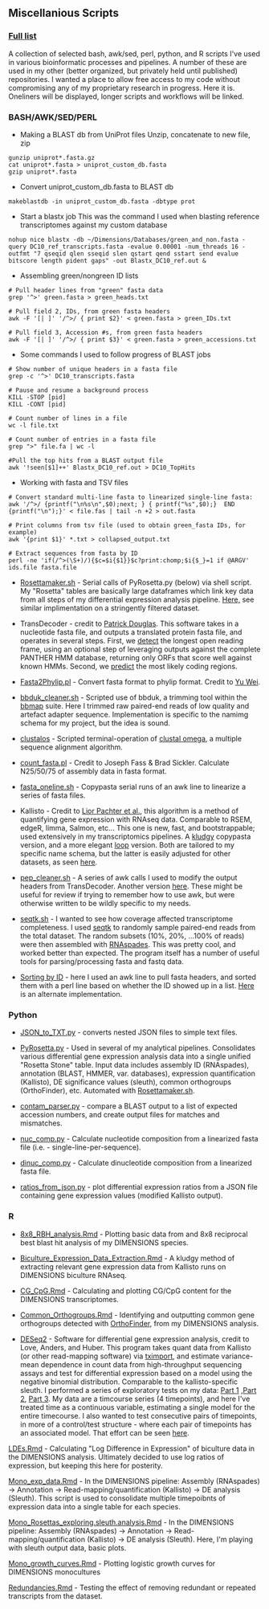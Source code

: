 ## Miscellanious Scripts

### [Full list](https://github.com/chazgoo/Misc_scripts/tree/master/scripts)

A collection of selected bash, awk/sed, perl, python, and R scripts I've used in various bioinformatic processes and pipelines. A number of these are used in my other (better organized, but privately held until published) repositories. I wanted a place to allow free access to my code without compromising any of my proprietary research in progress. Here it is. Oneliners will be displayed, longer scripts and workflows will be linked. 

### BASH/AWK/SED/PERL

* Making a BLAST db from UniProt files
Unzip, concatenate to new file, zip
```
gunzip uniprot*.fasta.gz 
cat uniprot*.fasta > uniprot_custom_db.fasta 
gzip uniprot*.fasta
```

* Convert uniprot_custom_db.fasta to BLAST db
```
makeblastdb -in uniprot_custom_db.fasta -dbtype prot
```

* Start a blastx job
This was the command I used when blasting reference transcriptomes against my custom database
```
nohup nice blastx -db ~/Dimensions/Databases/green_and_non.fasta -query DC10_ref_transcripts.fasta -evalue 0.00001 -num_threads 16 -outfmt "7 qseqid qlen sseqid slen qstart qend sstart send evalue bitscore length pident gaps" -out Blastx_DC10_ref.out &
```

* Assembling green/nongreen ID lists
```
# Pull header lines from "green" fasta data
grep '^>' green.fasta > green_heads.txt  

# Pull field 2, IDs, from green fasta headers
awk -F '[| ]' '/^>/ { print $2}' < green.fasta > green_IDs.txt  

# Pull field 3, Accession #s, from green fasta headers 
awk -F '[| ]' '/^>/ { print $3}' < green.fasta > green_accessions.txt
```

* Some commands I used to follow progress of BLAST jobs
```
# Show number of unique headers in a fasta file 
grep -c '^>' DC10_transcripts.fasta  

# Pause and resume a background process 
KILL -STOP [pid] 
KILL -CONT [pid]  

# Count number of lines in a file 
wc -l file.txt

# Count number of entries in a fasta file
grep ">" file.fa | wc -l

#Pull the top hits from a BLAST output file
awk '!seen[$1]++' Blastx_DC10_ref.out > DC10_TopHits
```

* Working with fasta and TSV files
```
# Convert standard multi-line fasta to linearized single-line fasta: 
awk '/^>/ {printf("\n%s\n",$0);next; } { printf("%s",$0);}  END {printf("\n");}' < file.fas | tail -n +2 > out.fasta  

# Print columns from tsv file (used to obtain green_fasta IDs, for example) 
awk '{print $1}' *.txt > collapsed_output.txt  

# Extract sequences from fasta by ID 
perl -ne 'if(/^>(\S+)/){$c=$i{$1}}$c?print:chomp;$i{$_}=1 if @ARGV' ids.file fasta.file
```

* [Rosettamaker.sh](https://github.com/chazgoo/Misc_scripts/blob/master/scripts/Rosetta_maker.sh) - Serial calls of PyRosetta.py (below) via shell script. My "Rosetta" tables are basically large dataframes which link key data from all steps of my differential expression analysis pipeline. [Here,](https://github.com/chazgoo/Misc_scripts/blob/master/scripts/Stringent_RosettaMaker.sh) see similar implimentation on a stringently filtered dataset. 

* TransDecoder - credit to [Patrick Douglas](https://github.com/TransDecoder/TransDecoder/wiki). This software takes in a nucleotide fasta file, and outputs a translated protein fasta file, and operates in several steps. First, we [detect](https://github.com/chazgoo/Misc_scripts/blob/master/scripts/TrDec_%26_HMMER.sh) the longest open reading frame, using an optional step of leveraging outputs against the complete PANTHER HMM database, returning only ORFs that score well against known HMMs. Second, we [predict](https://github.com/chazgoo/Misc_scripts/blob/master/scripts/TrDec_predict.sh) the most likely coding regions. 

* [Fasta2Phylip.pl](https://github.com/chazgoo/Misc_scripts/blob/master/scripts/Fasta2Phylip.pl) - Convert fasta format to phylip format. Credit to [Yu Wei](http://yuweibioinfo.blogspot.com/2009/01/fasta-to-phylip-converter.html). 

* [bbduk_cleaner.sh](https://github.com/chazgoo/Misc_scripts/blob/master/scripts/bbduk_cleaner.sh) - Scripted use of bbduk, a trimming tool within the [bbmap](https://sourceforge.net/projects/bbmap/) suite. Here I trimmed raw paired-end reads of low quality and artefact adapter sequence. Implementation is specific to the namimg schema for my project, but the idea is sound. 

* [clustalos](https://github.com/chazgoo/Misc_scripts/blob/master/scripts/clustalos) - Scripted terminal-operation of [clustal omega](http://www.clustal.org/omega/), a multiple sequence alignment algorithm.

* [count_fasta.pl](https://github.com/chazgoo/Misc_scripts/blob/master/scripts/count_fasta.pl) - Credit to Joseph Fass & Brad Sickler. Calculate N25/50/75 of assembly data in fasta format. 

* [fasta_oneline.sh](https://github.com/chazgoo/Misc_scripts/blob/master/scripts/fasta_oneline.sh) - Copypasta serial runs of an awk line to linearize a series of fasta files. 

* Kallisto - Credit to [Lior Pachter et al.](https://pachterlab.github.io/kallisto/), this algorithm is a method of quantifying gene expression with RNAseq data. Comparable to RSEM, edgeR, limma, Salmon, etc... This one is new, fast, and bootstrappable; used extensively in my transcriptomics pipelines. A [kludgy](https://github.com/chazgoo/Misc_scripts/blob/master/scripts/kallisto_monos.sh) copypasta version, and a more elegant [loop](https://github.com/chazgoo/Misc_scripts/blob/master/scripts/kallistorunner.sh) version. Both are tailored to my specific name schema, but the latter is easily adjusted for other datasets, as seen [here](https://github.com/chazgoo/Misc_scripts/blob/master/scripts/UB_kallisto.sh).

* [pep_cleaner.sh](https://github.com/chazgoo/Misc_scripts/blob/master/scripts/pep_cleaner.sh) - A series of awk calls I used to modify the output headers from TransDecoder. Another version [here](https://github.com/chazgoo/Misc_scripts/blob/master/scripts/pep_cleaner2.sh). These might be useful for review if trying to remember how to use awk, but were otherwise written to be wildly specific to my needs. 

* [seqtk.sh](https://github.com/chazgoo/Misc_scripts/blob/master/scripts/seqtk.sh) - I wanted to see how coverage affected transcriptome completeness. I used [seqtk](https://github.com/lh3/seqtk) to randomly sample paired-end reads from the total dataset. The random subsets (10%, 20%, ...100% of reads) were then assembled with [RNAspades](https://github.com/chazgoo/Misc_scripts/blob/master/scripts/subset_spades.sh). This was pretty cool, and worked better than expected. The program itself has a number of useful tools for parsing/processing fasta and fastq data. 

* [Sorting by ID](https://github.com/chazgoo/Misc_scripts/blob/master/scripts/sort_green_fasta.sh) - here I used an awk line to pull fasta headers, and sorted them with a perl line based on whether the ID showed up in a list. [Here](https://github.com/chazgoo/Misc_scripts/blob/master/scripts/sort_nongreen_fasta.sh) is an alternate implementation. 

### Python

* [JSON_to_TXT.py](https://github.com/chazgoo/Misc_scripts/blob/master/scripts/JSON_to_TXT.py) - converts nested JSON files to simple text files.  

* [PyRosetta.py](https://github.com/chazgoo/Misc_scripts/blob/master/scripts/PyRosetta.py) - Used in several of my analytical pipelines. Consolidates various differential gene expression analysis data into a single unified "Rosetta Stone" table. Input data includes assembly ID (RNAspades), annotation (BLAST, HMMER, var. databases), expression quantification (Kallisto), DE significance values (sleuth), common orthogroups (OrthoFinder), etc. Automated with [Rosettamaker.sh](https://github.com/chazgoo/Misc_scripts/blob/master/scripts/Rosetta_maker.sh).  

* [contam_parser.py](https://github.com/chazgoo/Misc_scripts/blob/master/scripts/contam_parser.py) - compare a BLAST output to a list of expected accession numbers, and create output files for matches and mismatches.  

* [nuc_comp.py](https://github.com/chazgoo/Misc_scripts/blob/master/scripts/nuc_comp.py) - Calculate nucleotide composition from a linearized fasta file (i.e. - single-line-per-sequence).  

* [dinuc_comp.py](https://github.com/chazgoo/Misc_scripts/blob/master/scripts/dinuc_comp.py) - Calculate dinucleotide composition from a linearized fasta file.  

* [ratios_from_json.py](https://github.com/chazgoo/Misc_scripts/blob/master/scripts/ratios_from_json.py) - plot differential expression ratios from a JSON file containing gene expression values (modified Kallisto output).  

### R

* [8x8_RBH_analysis.Rmd](https://github.com/chazgoo/Misc_scripts/blob/master/scripts/8x8_RBH_analysis.Rmd) - Plotting basic data from and 8x8 reciprocal best blast hit analysis of my DIMENSIONS species.  

* [Biculture_Expression_Data_Extraction.Rmd](https://github.com/chazgoo/Misc_scripts/blob/master/scripts/Biculture_Expression_Data_Extraction.Rmd) - A kludgy method of extracting relevant gene expression data from Kallisto runs on DIMENSIONS biculture RNAseq.  

* [CG_CpG.Rmd](https://github.com/chazgoo/Misc_scripts/blob/master/scripts/CG_CpG.Rmd) - Calculating and plotting CG/CpG content for the DIMENSIONS transcriptomes.  

* [Common_Orthogroups.Rmd](https://github.com/chazgoo/Misc_scripts/blob/master/scripts/Common_Orthogroups.Rmd) - Identifying and outputting common gene orthogroups detected with [OrthoFinder](https://github.com/davidemms/OrthoFinder), from my DIMENSIONS analysis.  

* [DESeq2](https://bioconductor.org/packages/release/bioc/html/DESeq2.html) - Software for differential gene expression analysis, credit to Love, Anders, and Huber. This program takes quant data from Kallisto (or other read-mapping software) via [tximport](http://bioconductor.org/packages/release/bioc/html/tximport.html), and estimate variance-mean dependence in count data from high-throughput sequencing assays and test for differential expression based on a model using the negative binomial distribution. Comparable to the kallisto-specific sleuth. I performed a series of exploratory tests on my data: [Part 1](https://github.com/chazgoo/Misc_scripts/blob/master/scripts/DEseq2_exploring_pt-i.Rmd) ,[Part 2](https://github.com/chazgoo/Misc_scripts/blob/master/scripts/DEseq2_exploring_pt-ii.Rmd), [Part 3](https://github.com/chazgoo/Misc_scripts/blob/master/scripts/DEseq2_exploring_pt-iii.Rmd). My data are a timcourse series (4 timepoints), and here I've treated time as a continuous variable, estimating a single model for the entire timecourse. I also wanted to test consecutive pairs of timepoints, in more of a control/test structure - where each pair of timepoints has an associated model. That effort can be seen [here](https://github.com/chazgoo/Misc_scripts/blob/master/scripts/DEseq2_pairwise-timepoints.Rmd). 

[LDEs.Rmd](https://github.com/chazgoo/Misc_scripts/blob/master/scripts/LDEs.Rmd) - Calculating "Log Difference in Expression" of biculture data in the DIMENSIONS analysis. Ultimately decided to use log ratios of expression, but keeping this here for posterity. 

[Mono_exp_data.Rmd](https://github.com/chazgoo/Misc_scripts/blob/master/scripts/Mono_exp_data.Rmd) - In the DIMENSIONS pipeline: Assembly (RNAspades) -> Annotation -> Read-mapping/quantification (Kallisto) -> DE analysis (Sleuth). This script is used to consolidate multiple timepoibnts of expression data into a single table for each species. 

[Mono_Rosettas_exploring.sleuth.analysis.Rmd](https://github.com/chazgoo/Misc_scripts/blob/master/scripts/Mono_Rosettas_exploring.sleuth.analysis.Rmd) - In the DIMENSIONS pipeline: Assembly (RNAspades) -> Annotation -> Read-mapping/quantification (Kallisto) -> DE analysis (Sleuth). Here, I'm playing with sleuth output data, basic plots. 

[Mono_growth_curves.Rmd](https://github.com/chazgoo/Misc_scripts/blob/master/scripts/Mono_growth_curves.Rmd) - Plotting logistic growth curves for DIMENSIONS monocultures

[Redundancies.Rmd](https://github.com/chazgoo/Misc_scripts/blob/master/scripts/Redundancies.Rmd) - Testing the effect of removing redundant or repeated transcripts from the dataset. 

[](https://github.com/chazgoo/Misc_scripts/blob/master/scripts/Sleuth_exploring.rmd)

[](https://github.com/chazgoo/Misc_scripts/blob/master/scripts/Sleuth_exploring_monos.pairwise.Rmd)

[](https://github.com/chazgoo/Misc_scripts/blob/master/scripts/Sleuth_exploring_pt-ii.rmd)

[](https://github.com/chazgoo/Misc_scripts/blob/master/scripts/Sleuth_monos.Rmd)

[](https://github.com/chazgoo/Misc_scripts/blob/master/scripts/Stringent_DC10_DE.Rmd)

[](https://github.com/chazgoo/Misc_scripts/blob/master/scripts/Stringent_PyRos_Cleanup.Rmd)

[](https://github.com/chazgoo/Misc_scripts/blob/master/scripts/Stringent_timecourse_analyses.Rmd)

[](https://github.com/chazgoo/Misc_scripts/blob/master/scripts/WGCNA_myData_pt1.Rmd)

[](https://github.com/chazgoo/Misc_scripts/blob/master/scripts/WGCNA_myData_pt2.Rmd)

[](https://github.com/chazgoo/Misc_scripts/blob/master/scripts/WGCNA_myData_pt3.Rmd)

[](https://github.com/chazgoo/Misc_scripts/blob/master/scripts/aa_over_time_pt.i.Rmd)

[](https://github.com/chazgoo/Misc_scripts/blob/master/scripts/aa_over_time_pt.ii.Rmd)

[](https://github.com/chazgoo/Misc_scripts/blob/master/scripts/final_aa_over_time.Rmd)

[](https://github.com/chazgoo/Misc_scripts/blob/master/scripts/allGenes_Venns.Rmd)

[](https://github.com/chazgoo/Misc_scripts/blob/master/scripts/commonOG_Venns.Rmd)

[](https://github.com/chazgoo/Misc_scripts/blob/master/scripts/baseRsubsetting.Rmd)

[](https://github.com/chazgoo/Misc_scripts/blob/master/scripts/commonOG_volcanos.Rmd)

[](https://github.com/chazgoo/Misc_scripts/blob/master/scripts/contam.Rmd)

[](https://github.com/chazgoo/Misc_scripts/blob/master/scripts/exploring_timecourse_data.Rmd)

[](https://github.com/chazgoo/Misc_scripts/blob/master/scripts/loop_in_and_multiplot.Rmd)

[](https://github.com/chazgoo/Misc_scripts/blob/master/scripts/stringentRefTs.Rmd)

[](https://github.com/chazgoo/Misc_scripts/blob/master/scripts/timecourse_monos.Rmd)

[](https://github.com/chazgoo/Misc_scripts/blob/master/scripts/upsets.Rmd)

